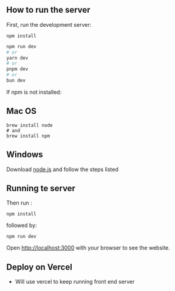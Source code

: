 ## How to run the server

First, run the development server:

```
npm install
```

```bash
npm run dev
# or
yarn dev
# or
pnpm dev
# or
bun dev
```

If npm is not installed:

## Mac OS
```
brew install node
# and
brew install npm
```

## Windows

Download [node.js](https://nodejs.org/en/download/package-manager) and follow the steps listed

## Running te server

Then run :

```
npm install
```

followed by:

```
npm run dev
```

Open [http://localhost:3000](http://localhost:3000) with your browser to see the website.

## Deploy on Vercel

- Will use vercel to keep running front end server

